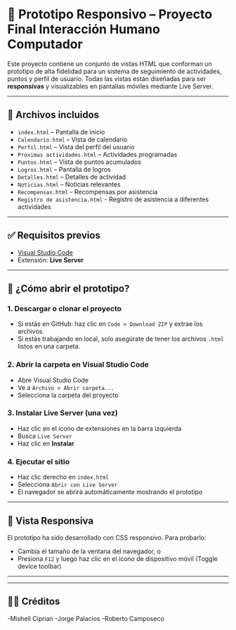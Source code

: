 # 📱 Prototipo Responsivo – Proyecto Final Interacción Humano Computador

Este proyecto contiene un conjunto de vistas HTML que conforman un prototipo de alta fidelidad para un sistema de seguimiento de actividades, puntos y perfil de usuario. Todas las vistas están diseñadas para ser **responsivas** y visualizables en pantallas móviles mediante Live Server.

---

## 📂 Archivos incluidos

- `index.html` – Pantalla de inicio  
- `Calendario.html` – Vista de calendario  
- `Perfil.html` – Vista del perfil del usuario  
- `Proximas actividades.html` – Actividades programadas  
- `Puntos.html` – Vista de puntos acumulados  
- `Logros.html` – Pantalla de logros  
- `Detalles.html` – Detalles de actividad  
- `Noticias.html` – Noticias relevantes
-  `Recompensas.html` - Recompensas por asistencia
-   `Registro de asistencia.html` - Registro de asistencia a diferentes actividades



---

## ✅ Requisitos previos

- [Visual Studio Code](https://code.visualstudio.com/)
- Extensión: **Live Server** 

---

## 🚀 ¿Cómo abrir el prototipo?

### 1. Descargar o clonar el proyecto
- Si estás en GitHub: haz clic en `Code > Download ZIP` y extrae los archivos.
- Si estás trabajando en local, solo asegúrate de tener los archivos `.html` listos en una carpeta.

### 2. Abrir la carpeta en Visual Studio Code
- Abre Visual Studio Code
- Ve a `Archivo > Abrir carpeta...`
- Selecciona la carpeta del proyecto

### 3. Instalar Live Server (una vez)
- Haz clic en el ícono de extensiones en la barra izquierda
- Busca `Live Server`
- Haz clic en **Instalar**

### 4. Ejecutar el sitio
- Haz clic derecho en `index.html`
- Selecciona `Abrir con Live Server`
- El navegador se abrirá automáticamente mostrando el prototipo

---

## 📱 Vista Responsiva

El prototipo ha sido desarrollado con CSS responsivo. Para probarlo:

- Cambia el tamaño de la ventana del navegador, o
- Presiona `F12` y luego haz clic en el ícono de dispositivo móvil (Toggle device toolbar)

---



---

## 👩‍💻 Créditos
-Mishell Ciprian
-Jorge Palacios 
-Roberto Camposeco 
